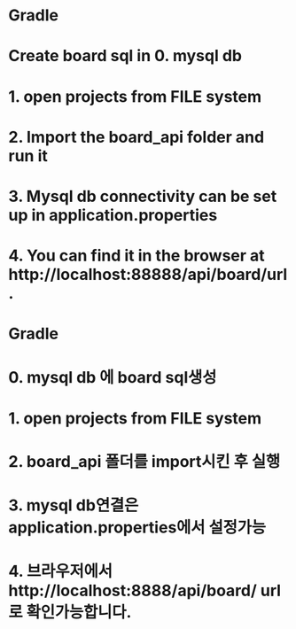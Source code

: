# Gradle
# Create board sql in 0. mysql db
# 1. open projects from FILE system
# 2. Import the board_api folder and run it
# 3. Mysql db connectivity can be set up in application.properties
# 4. You can find it in the browser at http://localhost:88888/api/board/url.

# Gradle
# 0. mysql db 에 board sql생성
# 1. open projects from FILE system
# 2. board_api 폴더를 import시킨 후 실행
# 3. mysql db연결은 application.properties에서 설정가능
# 4. 브라우저에서 http://localhost:8888/api/board/ url로 확인가능합니다.
